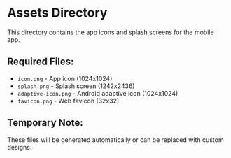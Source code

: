 # Assets Directory

This directory contains the app icons and splash screens for the mobile app.

## Required Files:
- `icon.png` - App icon (1024x1024)
- `splash.png` - Splash screen (1242x2436)
- `adaptive-icon.png` - Android adaptive icon (1024x1024)
- `favicon.png` - Web favicon (32x32)

## Temporary Note:
These files will be generated automatically or can be replaced with custom designs. 